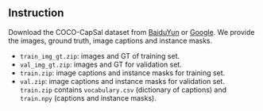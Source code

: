 ## Instruction
Download the COCO-CapSal dataset from [BaiduYun](https://pan.baidu.com/s/1iU8A-RII7rvOG9KHz5Dysg) or [Google](). 
We provide the images, ground truth, image captions and instance masks.
* `train_img_gt.zip`: images and GT of training set.
* `val_img_gt.zip`: images and GT for validation set.
* `train.zip`: image captions and instance masks for training set.
* `val.zip`: image captions and instance masks for validation set.
`train.zip` contains `vocabulary.csv` (dictionary of captions) and `train.npy` (captions and instance masks). 
